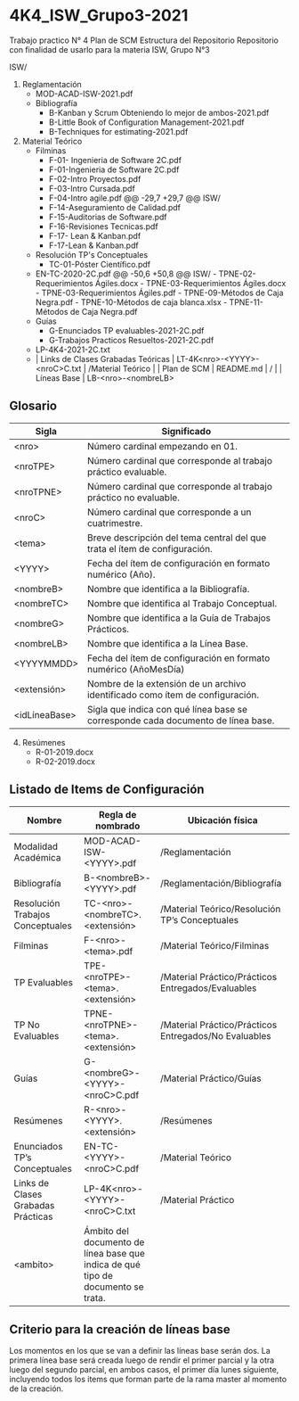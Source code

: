 # 4K4_ISW_Grupo3-2021
Trabajo practico N° 4
Plan de SCM
Estructura del Repositorio
Repositorio con finalidad de usarlo para la materia ISW, Grupo N°3

ISW/

1. Reglamentación
	- MOD-ACAD-ISW-2021.pdf
	- Bibliografía
		- B-Kanban y Scrum Obteniendo lo mejor de ambos-2021.pdf
		- B-Little Book of Configuration Management-2021.pdf
		- B-Techniques for estimating-2021.pdf
2. Material Teórico
      - Filminas
      	- F-01- Ingenieria de Software 2C.pdf
      	- F-01-Ingenieria de Software 2C.pdf
		- F-02-Intro Proyectos.pdf
		- F-03-Intro Cursada.pdf
		- F-04-Intro agile.pdf
@@ -29,7 +29,7 @@ ISW/
		- F-14-Aseguramiento de Calidad.pdf
		- F-15-Auditorias de Software.pdf
		- F-16-Revisiones Tecnicas.pdf
		- F-17- Lean & Kanban.pdf
		- F-17-Lean & Kanban.pdf
      - Resolución TP's Conceptuales                
      	- TC-01-Póster Científico.pdf
      - EN-TC-2020-2C.pdf
@@ -50,6 +50,8 @@ ISW/
			- TPNE-02-Requerimientos Ágiles.docx 
			- TPNE-03-Requerimientos Ágiles.docx
			- TPNE-03-Requerimientos Ágiles.pdf
			- TPNE-09-Métodos de Caja Negra.pdf
			- TPNE-10-Métodos de caja blanca.xlsx
			- TPNE-11-Métodos de Caja Negra.pdf
	- Guías
		- G-Enunciados TP evaluables-2021-2C.pdf
		- G-Trabajos Practicos Resueltos-2021-2C.pdf
	- LP-4K4-2021-2C.txt
	- | Links de Clases Grabadas Teóricas | LT-4K\<nro\>-\<YYYY\>-\<nroC\>C.txt | /Material Teórico |
| Plan de SCM | README.md | / |
| Líneas Base | LB-\<nro\>-\<nombreLB\>
## Glosario
| Sigla | Significado |
| --- | --- |
| \<nro\> | Número cardinal empezando en 01. | 
| \<nroTPE\> | Número cardinal que corresponde al trabajo práctico evaluable. |
| \<nroTPNE\> | Número cardinal que corresponde al trabajo práctico no evaluable. |
| \<nroC\> | Número cardinal que corresponde a un cuatrimestre. |
| \<tema\> | Breve descripción del tema central del que trata el ítem de configuración. |
| \<YYYY\> | Fecha del ítem de configuración en formato numérico (Año). |
| \<nombreB\> | Nombre que identifica a la Bibliografía. |
| \<nombreTC\> | Nombre que identifica al Trabajo Conceptual. |
| \<nombreG\> | Nombre que identifica a la Guía de Trabajos Prácticos. | 
| \<nombreLB\> | Nombre que identifica a la Línea Base. |
| \<YYYYMMDD\> | Fecha del ítem de configuración en formato numérico (AñoMesDía) | 
| \<extensión\> | Nombre de la extensión de un archivo identificado como ítem de configuración. |
| \<idLíneaBase\> | Sigla que indica con qué línea base se corresponde cada documento de línea base. |
4. Resúmenes
      - R-01-2019.docx
      - R-02-2019.docx
## Listado de Items de Configuración
| Nombre | Regla de nombrado | Ubicación física | 
| --- | --- | --- |
| Modalidad Académica | MOD-ACAD-ISW-\<YYYY\>.pdf | /Reglamentación | 
| Bibliografía | B-\<nombreB\>-\<YYYY\>.pdf | /Reglamentación/Bibliografía |
| Resolución Trabajos Conceptuales | TC-\<nro\>-\<nombreTC\>.<extensión> | /Material Teórico/Resolución TP’s Conceptuales |
| Filminas | F-\<nro\>-\<tema\>.pdf | /Material Teórico/Filminas |
| TP Evaluables | TPE-\<nroTPE\>-\<tema\>.<extensión> | /Material Práctico/Prácticos Entregados/Evaluables |
| TP No Evaluables | TPNE-\<nroTPNE\>-\<tema\>.<extensión> | /Material Práctico/Prácticos Entregados/No Evaluables |
| Guías | G-\<nombreG\>-\<YYYY\>-\<nroC\>C.pdf | /Material Práctico/Guías |
| Resúmenes | R-\<nro\>-\<YYYY\>.<extensión> | /Resúmenes |
| Enunciados TP’s Conceptuales | EN-TC-\<YYYY\>-\<nroC\>C.pdf | /Material Teórico|
| Links de Clases Grabadas Prácticas | LP-4K\<nro\>-\<YYYY\>-\<nroC\>C.txt | /Material Práctico |
| \<ambito\> | Ámbito del documento de línea base que indica de qué tipo de documento se trata.|
## Criterio para la creación de líneas base
Los momentos en los que se van a definir las líneas base serán dos. La primera línea base será creada luego de rendir el primer parcial y la otra luego del segundo parcial, en ambos casos, el primer día lunes siguiente, incluyendo todos los items que forman parte de la rama master
al momento de la creación.
